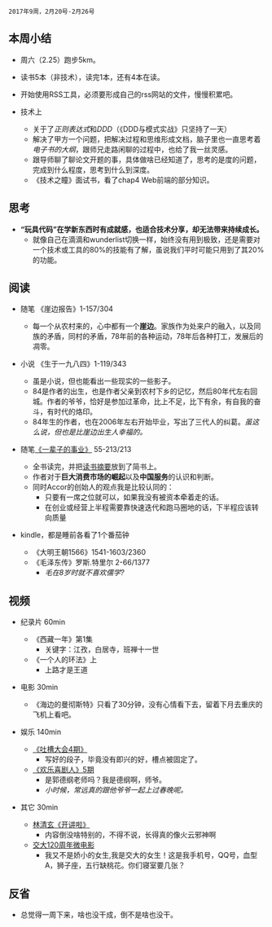 	2017年9周，2月20号-2月26号

##  本周小结
+ 周六（2.25）跑步5km。

+ 读书5本（非技术），读完1本，还有4本在读。

+ 开始使用RSS工具，必须要形成自己的rss网站的文件，慢慢积累吧。

+ 技术上
	+ 关于了*正则表达式*和*DDD*（《DDD与模式实战》只坚持了一天）
	+ 解决了甲方一个问题，把解决过程和思维形成文档，脑子里也一直思考着*电子书的大纲*，跟师兄走路闲聊的过程中，也给了我一丝灵感。
	+ 跟导师聊了聊论文开题的事，具体做啥已经知道了，思考的是度的问题，完成到什么程度，思考到什么到深度。
	+ 《技术之瞳》面试书，看了chap4 Web前端的部分知识。

##  思考
+ **“玩具代码”在学新东西时有成就感，也适合技术分享，却无法带来持续成长。**
	+ 就像自己在滴滴和wunderlist切换一样，始终没有用到极致，还是需要对一个技术或工具的80%的技能有了解，虽说我们平时可能只用到了其20%的功能。

##  阅读
+ 随笔 《崖边报告》1-157/304
	+ 每一个从农村来的，心中都有一个**崖边**。家族作为处来户的融入，以及同族的矛盾，同村的矛盾，78年前的各种运动，78年后各种打工，发展后的凋零。  

+ 小说 《生于一九八四》1-119/343
	+ 虽是小说，但也能看出一些现实的一些影子。
 	+ 84是作者的出生，也是作者父亲到农村下乡的记忆，然后80年代左右回城。作者的爷爷，恰好是参加过革命，比上不足，比下有余，有自我的奋斗，有时代的烙印。
	+ 84年生的作者，也在2006年左右开始毕业，写出了三代人的纠葛。*虽这么说，但也是比崖边出生人幸福的。*

+ 随笔[《一辈子的事业》]((http://www.jianshu.com/p/7ef7f82833dc)) 55-213/213
	+ 全书读完，并把[读书摘要](http://www.jianshu.com/p/7ef7f82833dc)放到了简书上。
 	+ 作者对于**巨大消费市场的崛起**以及**中国服务**的认识和判断。  
	+ 同时Accor的创始人的观点我是比较认同的：
		+ 只要有一席之位就可以，如果我没有被资本牵着走的话。
		+ 在创业或经营上半程需要靠快速迭代和跑马圈地的话，下半程应该转向质量
+ kindle，都是睡前各看了1个番茄钟
	+ 《大明王朝1566》1541-1603/2360
	+ 《毛泽东传》罗斯.特里尔 2-66/1377
		+ *毛在8岁时就不喜欢儒学?*
	 
##  视频

+ 纪录片  60min
	+ 《西藏一年》第1集
		+ 关键字：江孜，白居寺，班禅十一世   
	+ 《一个人的环法》上
		+ 上路才是王道   

+ 电影 30min
	+ 《海边的曼彻斯特》只看了30分钟，没有心情看下去，留着下月去重庆的飞机上看吧。

+ 娱乐 140min
	+ [《吐槽大会4期》](https://v.qq.com/x/cover/jlmcxc9810nlrpa.html)
		+ 写好的段子，毕竟没有即兴的好，槽点被固定了。
	+ [《欢乐喜剧人》5期](http://v.youku.com/v_show/id_XMjUwODU4ODQwOA==.html?spm=a2h0j.8191423.item_XMjUwODU4ODQwOA==.A)
		+ 是郭德纲老师吗？我是德纲啊，师爷。
		+ *小时候，常远真的跟他爷爷一起上过春晚呢。*

+ 其它 30min
	+ [林清玄《开讲啦》](http://tv.cntv.cn/video/VSET100173543987/50213e4d8246439987807c2b7e0a2b40)
		+ 内容倒没啥特别的，不得不说，长得真的像火云邪神啊
	+ [交大120周年微电影](https://v.qq.com/x/page/t0354s8okiv.html )
		+ 我又不是娇小的女生,我是交大的女生！这是我手机号，QQ号，血型A，狮子座，五行缺桃花。你们寝室要几张？ 

##  反省
+ 总觉得一周下来，啥也没干成，倒不是啥也没干。
